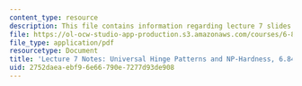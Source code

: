 ```yaml
---
content_type: resource
description: This file contains information regarding lecture 7 slides.
file: https://ol-ocw-studio-app-production.s3.amazonaws.com/courses/6-849-geometric-folding-algorithms-linkages-origami-polyhedra-fall-2012/2752daeaebf96e66790e7277d93de908_MIT6_849F12_L07.pdf
file_type: application/pdf
resourcetype: Document
title: 'Lecture 7 Notes: Universal Hinge Patterns and NP-Hardness, 6.849 Fall 2010'
uid: 2752daea-ebf9-6e66-790e-7277d93de908
---
```

